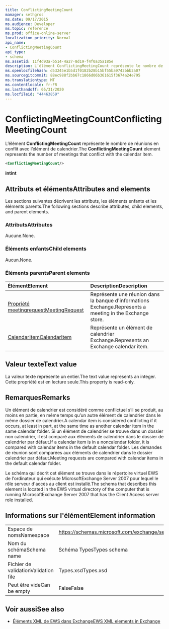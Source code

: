 ```yaml
---
title: ConflictingMeetingCount
manager: sethgros
ms.date: 09/17/2015
ms.audience: Developer
ms.topic: reference
ms.prod: office-online-server
localization_priority: Normal
api_name:
- ConflictingMeetingCount
api_type:
- schema
ms.assetid: 11f4d93a-b514-4a27-8d19-f4f0a35a185e
description: L’élément ConflictingMeetingCount représente le nombre de réunions en conflit avec l’élément de calendrier.
ms.openlocfilehash: d53245e1b5d1f0182b28b15bf55ba9742bbb2a07
ms.sourcegitcommit: 88ec988f2bb67c1866d06b361615f3674a24e795
ms.translationtype: MT
ms.contentlocale: fr-FR
ms.lasthandoff: 05/31/2020
ms.locfileid: "44463859"
---
```

# <a name="conflictingmeetingcount"></a><span data-ttu-id="0d192-103">ConflictingMeetingCount</span><span class="sxs-lookup"><span data-stu-id="0d192-103">ConflictingMeetingCount</span></span>

<span data-ttu-id="0d192-104">L’élément **ConflictingMeetingCount** représente le nombre de réunions en conflit avec l’élément de calendrier.</span><span class="sxs-lookup"><span data-stu-id="0d192-104">The **ConflictingMeetingCount** element represents the number of meetings that conflict with the calendar item.</span></span> 
  
```xml
<ConflictingMeetingCount/>
```

 <span data-ttu-id="0d192-105">**int**</span><span class="sxs-lookup"><span data-stu-id="0d192-105">**int**</span></span>
## <a name="attributes-and-elements"></a><span data-ttu-id="0d192-106">Attributs et éléments</span><span class="sxs-lookup"><span data-stu-id="0d192-106">Attributes and elements</span></span>

<span data-ttu-id="0d192-107">Les sections suivantes décrivent les attributs, les éléments enfants et les éléments parents.</span><span class="sxs-lookup"><span data-stu-id="0d192-107">The following sections describe attributes, child elements, and parent elements.</span></span>
  
### <a name="attributes"></a><span data-ttu-id="0d192-108">Attributs</span><span class="sxs-lookup"><span data-stu-id="0d192-108">Attributes</span></span>

<span data-ttu-id="0d192-109">Aucune.</span><span class="sxs-lookup"><span data-stu-id="0d192-109">None.</span></span>
  
### <a name="child-elements"></a><span data-ttu-id="0d192-110">Éléments enfants</span><span class="sxs-lookup"><span data-stu-id="0d192-110">Child elements</span></span>

<span data-ttu-id="0d192-111">Aucun.</span><span class="sxs-lookup"><span data-stu-id="0d192-111">None.</span></span>
  
### <a name="parent-elements"></a><span data-ttu-id="0d192-112">Éléments parents</span><span class="sxs-lookup"><span data-stu-id="0d192-112">Parent elements</span></span>

|<span data-ttu-id="0d192-113">**Élément**</span><span class="sxs-lookup"><span data-stu-id="0d192-113">**Element**</span></span>|<span data-ttu-id="0d192-114">**Description**</span><span class="sxs-lookup"><span data-stu-id="0d192-114">**Description**</span></span>|
|:-----|:-----|
|[<span data-ttu-id="0d192-115">Propriété meetingrequest</span><span class="sxs-lookup"><span data-stu-id="0d192-115">MeetingRequest</span></span>](meetingrequest.md) <br/> |<span data-ttu-id="0d192-116">Représente une réunion dans la banque d'informations Exchange.</span><span class="sxs-lookup"><span data-stu-id="0d192-116">Represents a meeting in the Exchange store.</span></span>  <br/> |
|[<span data-ttu-id="0d192-117">CalendarItem</span><span class="sxs-lookup"><span data-stu-id="0d192-117">CalendarItem</span></span>](calendaritem.md) <br/> |<span data-ttu-id="0d192-118">Représente un élément de calendrier Exchange.</span><span class="sxs-lookup"><span data-stu-id="0d192-118">Represents an Exchange calendar item.</span></span>  <br/> |
   
## <a name="text-value"></a><span data-ttu-id="0d192-119">Valeur texte</span><span class="sxs-lookup"><span data-stu-id="0d192-119">Text value</span></span>

<span data-ttu-id="0d192-120">La valeur texte représente un entier.</span><span class="sxs-lookup"><span data-stu-id="0d192-120">The text value represents an integer.</span></span> <span data-ttu-id="0d192-121">Cette propriété est en lecture seule.</span><span class="sxs-lookup"><span data-stu-id="0d192-121">This property is read-only.</span></span>
  
## <a name="remarks"></a><span data-ttu-id="0d192-122">Remarques</span><span class="sxs-lookup"><span data-stu-id="0d192-122">Remarks</span></span>

<span data-ttu-id="0d192-123">Un élément de calendrier est considéré comme conflictuel s’il se produit, au moins en partie, en même temps qu’un autre élément de calendrier dans le même dossier de calendrier.</span><span class="sxs-lookup"><span data-stu-id="0d192-123">A calendar item is considered conflicting if it occurs, at least in part, at the same time as another calendar item in the same calendar folder.</span></span> <span data-ttu-id="0d192-124">Si un élément de calendrier se trouve dans un dossier non calendrier, il est comparé aux éléments de calendrier dans le dossier de calendrier par défaut.</span><span class="sxs-lookup"><span data-stu-id="0d192-124">If a calendar item is in a noncalendar folder, it is compared with calendar items in the default calendar folder.</span></span> <span data-ttu-id="0d192-125">Les demandes de réunion sont comparées aux éléments de calendrier dans le dossier calendrier par défaut.</span><span class="sxs-lookup"><span data-stu-id="0d192-125">Meeting requests are compared with calendar items in the default calendar folder.</span></span>
  
<span data-ttu-id="0d192-126">Le schéma qui décrit cet élément se trouve dans le répertoire virtuel EWS de l'ordinateur qui exécute MicrosoftExchange Server 2007 pour lequel le rôle serveur d'accès au client est installé.</span><span class="sxs-lookup"><span data-stu-id="0d192-126">The schema that describes this element is located in the EWS virtual directory of the computer that is running MicrosoftExchange Server 2007 that has the Client Access server role installed.</span></span>
  
## <a name="element-information"></a><span data-ttu-id="0d192-127">Informations sur l'élément</span><span class="sxs-lookup"><span data-stu-id="0d192-127">Element information</span></span>

|||
|:-----|:-----|
|<span data-ttu-id="0d192-128">Espace de noms</span><span class="sxs-lookup"><span data-stu-id="0d192-128">Namespace</span></span>  <br/> |https://schemas.microsoft.com/exchange/services/2006/types  <br/> |
|<span data-ttu-id="0d192-129">Nom du schéma</span><span class="sxs-lookup"><span data-stu-id="0d192-129">Schema name</span></span>  <br/> |<span data-ttu-id="0d192-130">Schéma Types</span><span class="sxs-lookup"><span data-stu-id="0d192-130">Types schema</span></span>  <br/> |
|<span data-ttu-id="0d192-131">Fichier de validation</span><span class="sxs-lookup"><span data-stu-id="0d192-131">Validation file</span></span>  <br/> |<span data-ttu-id="0d192-132">Types.xsd</span><span class="sxs-lookup"><span data-stu-id="0d192-132">Types.xsd</span></span>  <br/> |
|<span data-ttu-id="0d192-133">Peut être vide</span><span class="sxs-lookup"><span data-stu-id="0d192-133">Can be empty</span></span>  <br/> |<span data-ttu-id="0d192-134">False</span><span class="sxs-lookup"><span data-stu-id="0d192-134">False</span></span>  <br/> |
   
## <a name="see-also"></a><span data-ttu-id="0d192-135">Voir aussi</span><span class="sxs-lookup"><span data-stu-id="0d192-135">See also</span></span>



- [<span data-ttu-id="0d192-136">Éléments XML de EWS dans Exchange</span><span class="sxs-lookup"><span data-stu-id="0d192-136">EWS XML elements in Exchange</span></span>](ews-xml-elements-in-exchange.md)

